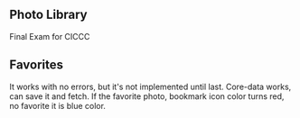 ## Photo Library
Final Exam for CICCC

## Favorites
It works with no errors, but it's not implemented until last.
Core-data works, can save it and fetch.
If the favorite photo, bookmark icon color turns red, no favorite it is blue color.
